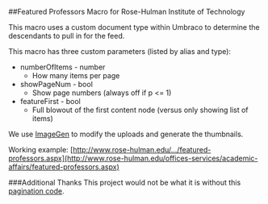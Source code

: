 ##Featured Professors Macro for Rose-Hulman Institute of Technology

This macro uses a custom document type within Umbraco to determine the descendants to pull in for the feed.

This macro has three custom parameters (listed by alias and type):

* numberOfItems - number
	* How many items per page
* showPageNum - bool
	* Show page numbers (always off if p <= 1)
* featureFirst - bool
	* Full blowout of the first content node (versus only showing list of items)

We use [ImageGen](http://our.umbraco.org/projects/website-utilities/imagegen) to modify the uploads and generate the thumbnails.

Working example: [http://www.rose-hulman.edu/.../featured-professors.aspx](http://www.rose-hulman.edu/offices-services/academic-affairs/featured-professors.aspx)

###Additional Thanks
This project would not be what it is without this [pagination code](http://www.diplo.co.uk/blog/2011/6/21/creating-a-paged-list-in-umbraco-using-razor.aspx).